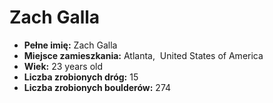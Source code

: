 # Zach Galla
- __Pełne imię:__ Zach Galla
- __Miejsce zamieszkania:__ Atlanta,  United States of America
- __Wiek:__ 23 years old
- __Liczba zrobionych dróg:__ 15
- __Liczba zrobionych boulderów:__ 274
